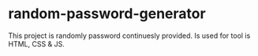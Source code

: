 # random-password-generator
This project is randomly password continuesly provided. Is used for tool is HTML, CSS &amp; JS.
